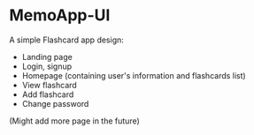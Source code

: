 # MemoApp-UI
 
A simple Flashcard app design:

- Landing page
- Login, signup
- Homepage (containing user's information and flashcards list)
- View flashcard
- Add flashcard
- Change password

(Might add more page in the future)